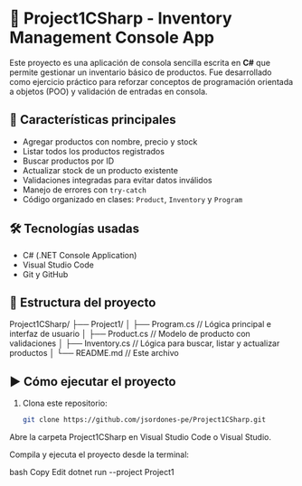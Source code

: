 # 🧾 Project1CSharp - Inventory Management Console App

Este proyecto es una aplicación de consola sencilla escrita en **C#** que permite gestionar un inventario básico de productos. Fue desarrollado como ejercicio práctico para reforzar conceptos de programación orientada a objetos (POO) y validación de entradas en consola.

## 📌 Características principales

- Agregar productos con nombre, precio y stock
- Listar todos los productos registrados
- Buscar productos por ID
- Actualizar stock de un producto existente
- Validaciones integradas para evitar datos inválidos
- Manejo de errores con `try-catch`
- Código organizado en clases: `Product`, `Inventory` y `Program`

## 🛠️ Tecnologías usadas

- C# (.NET Console Application)
- Visual Studio Code
- Git y GitHub

## 📂 Estructura del proyecto
Project1CSharp/
├── Project1/
│ ├── Program.cs // Lógica principal e interfaz de usuario
│ ├── Product.cs // Modelo de producto con validaciones
│ ├── Inventory.cs // Lógica para buscar, listar y actualizar productos
│ └── README.md // Este archivo

## ▶️ Cómo ejecutar el proyecto

1. Clona este repositorio:
   ```bash
   git clone https://github.com/jsordones-pe/Project1CSharp.git
Abre la carpeta Project1CSharp en Visual Studio Code o Visual Studio.

Compila y ejecuta el proyecto desde la terminal:

bash
Copy
Edit
dotnet run --project Project1